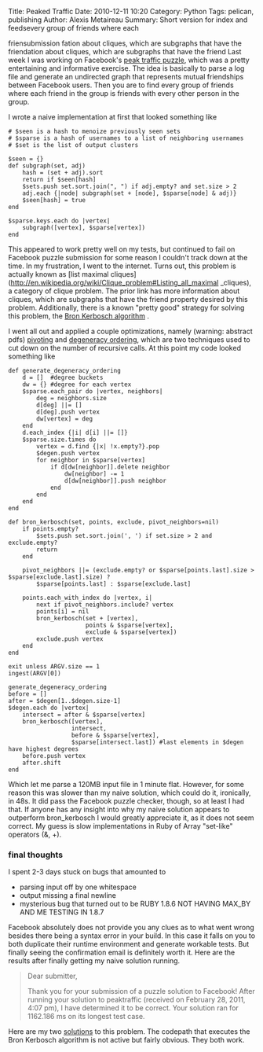 Title: Peaked Traffic
Date: 2010-12-11 10:20
Category: Python
Tags: pelican, publishing
Author: Alexis Metaireau
Summary: Short version for index and feedsevery group of friends where each 

friensubmission fation about cliques, which are subgraphs that have the friendation about cliques, which are subgraphs that have the friend
Last week I was working on Facebook's [peak traffic puzzle](http://www.facebook.com/careers/puzzles.php?puzzle_id=8),
which was a pretty entertaining and informative exercise. The idea is 
basically to parse a log file and generate an undirected graph that 
represents mutual friendships between Facebook users. Then you are to 
find every group of friends where each friend in the group is friends 
with every other person in the group. 

I wrote a naive implementation at first that looked something like

    # $seen is a hash to menoize previously seen sets
    # $sparse is a hash of usernames to a list of neighboring usernames
    # $set is the list of output clusters
    
    $seen = {}
    def subgraph(set, adj)
        hash = (set + adj).sort
        return if $seen[hash]
        $sets.push set.sort.join(", ") if adj.empty? and set.size > 2
        adj.each {|node| subgraph(set + [node], $sparse[node] & adj)}
        $seen[hash] = true
    end

    $sparse.keys.each do |vertex|
        subgraph([vertex], $sparse[vertex])
    end

This appeared to work pretty well on my tests, but continued to fail on 
Facebook puzzle submission for some reason I couldn't track down at the 
time. In my frustration, I went to the internet. Turns out, this problem 
is actually known as [list maximal 
cliques](http://en.wikipedia.org/wiki/Clique_problem#Listing_all_maximal 
_cliques), a category of clique problem. The prior link has more 
information about cliques, which are subgraphs that have the friend 
property desired by this problem. Additionally, there is a known "pretty 
good" strategy for solving this problem, the [Bron Kerbosch 
algorithm](http://en.wikipedia.org/wiki/Bron%E2%80%93Kerbosch_algorithm) 
. 

I went all out and applied a couple optimizations, namely (warning: 
abstract pdfs) 
[pivoting](ftp://ftp-sop.inria.fr/geometrica/fcazals/papers/ncliques.pdf) and
[degeneracy ordering](http://drops.dagstuhl.de/opus/volltexte/2011/2935/pdf/10441.EppsteinDavid.Paper.2935.pdf),
which are two techniques used to cut down on the number of recursive calls.
At this point my code looked something like

    def generate_degeneracy_ordering
        d = []  #degree buckets
        dw = {} #degree for each vertex
        $sparse.each_pair do |vertex, neighbors|
            deg = neighbors.size
            d[deg] ||= []
            d[deg].push vertex
            dw[vertex] = deg
        end
        d.each_index {|i| d[i] ||= []}
        $sparse.size.times do
            vertex = d.find {|x| !x.empty?}.pop
            $degen.push vertex
            for neighbor in $sparse[vertex]
                if d[dw[neighbor]].delete neighbor
                    dw[neighbor] -= 1
                    d[dw[neighbor]].push neighbor
                end
            end
        end
    end

    def bron_kerbosch(set, points, exclude, pivot_neighbors=nil)
        if points.empty?
            $sets.push set.sort.join(', ') if set.size > 2 and exclude.empty?
            return
        end

        pivot_neighbors ||= (exclude.empty? or $sparse[points.last].size > $sparse[exclude.last].size) ?
            $sparse[points.last] : $sparse[exclude.last]
            
        points.each_with_index do |vertex, i|
            next if pivot_neighbors.include? vertex
            points[i] = nil
            bron_kerbosch(set + [vertex],
                          points & $sparse[vertex],
                          exclude & $sparse[vertex])
            exclude.push vertex
        end
    end

    exit unless ARGV.size == 1
    ingest(ARGV[0])

    generate_degeneracy_ordering
    before = []
    after = $degen[1..$degen.size-1]
    $degen.each do |vertex|
        intersect = after & $sparse[vertex]
        bron_kerbosch([vertex],
                      intersect,
                      before & $sparse[vertex],
                      $sparse[intersect.last]) #last elements in $degen have highest degrees
        before.push vertex
        after.shift
    end

Which let me parse a 120MB input file in 1 minute flat. However, for 
some reason this was slower than my naive solution, which could do it, 
ironically, in 48s. It did pass the Facebook puzzle checker, though, so 
at least I had that. If anyone has any insight into why my naive 
solution appears to outperform bron_kerbosch I would greatly appreciate 
it, as it does not seem correct. My guess is slow implementations in 
Ruby of Array "set-like" operators (&, +).

### final thoughts

I spent 2-3 days stuck on bugs that amounted to 

* parsing input off by one whitespace
* output missing a final newline
* mysterious bug that turned out to be RUBY 1.8.6 NOT HAVING MAX_BY AND
ME TESTING IN 1.8.7

Facebook absolutely does not provide you any clues as to what went wrong 
besides there being a syntax error in your build. In this case it falls 
on you to both duplicate their runtime environment and generate workable 
tests. But finally seeing the confirmation email is definitely worth it. 
Here are the results after finally getting my naive solution running. 

>Dear submitter,
>
>Thank you for your submission of a puzzle solution to Facebook! After running your solution to peaktraffic (received on February 28, 2011, 4:07 pm), I have determined it to be correct. Your solution ran for 1162.186 ms on its longest test case.

Here are my two [solutions](https://github.com/vincentwoo/rubycode/blob/master/peaktraffic)
to this problem. The codepath that executes the Bron Kerbosch algorithm is not active but
fairly obvious. They both work.
